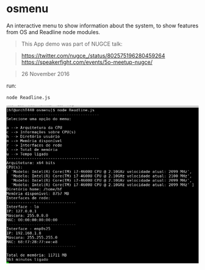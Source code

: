 # osmenu
An interactive menu to show information about the system,
to show features from OS and Readline node modules.

> This App demo was part of NUGCE talk:

> https://twitter.com/nugce_/status/802575196280459264
> https://speakerfight.com/events/5o-meetup-nugce/

> 26 November 2016


run:

```
node Readline.js
```

![Alt osmenu](https://github.com/helio-frota/osmenu/raw/master/a.png)

